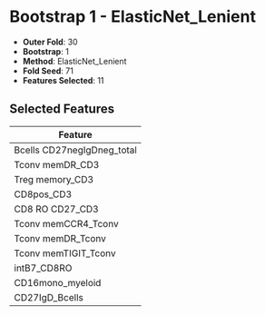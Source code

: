 # Bootstrap 1 - ElasticNet_Lenient

- **Outer Fold**: 30
- **Bootstrap**: 1
- **Method**: ElasticNet_Lenient
- **Fold Seed**: 71
- **Features Selected**: 11

## Selected Features

| Feature |
|---------|
| Bcells CD27negIgDneg_total |
| Tconv memDR_CD3 |
| Treg memory_CD3 |
| CD8pos_CD3 |
| CD8 RO CD27_CD3 |
| Tconv memCCR4_Tconv |
| Tconv memDR_Tconv |
| Tconv memTIGIT_Tconv |
| intB7_CD8RO |
| CD16mono_myeloid |
| CD27IgD_Bcells |
